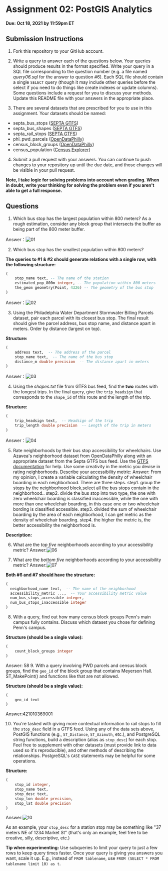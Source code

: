 # Assignment 02: PostGIS Analytics

**Due: Oct 18, 2021 by 11:59pm ET**

## Submission Instructions

1. Fork this repository to your GitHub account.

2. Write a query to answer each of the questions below. Your queries should produce results in the format specified. Write your query in a SQL file corresponding to the question number (e.g. a file named _query06.sql_ for the answer to question #6). Each SQL file should contain a single `SELECT` query (though it may include other queries before the select if you need to do things like create indexes or update columns). Some questions include a request for you to discuss your methods. Update this README file with your answers in the appropriate place.

3. There are several datasets that are prescribed for you to use in this assignment. Your datasets should be named:
  * septa_bus_stops ([SEPTA GTFS](http://www3.septa.org/developer/))
  * septa_bus_shapes ([SEPTA GTFS](http://www3.septa.org/developer/))
  * septa_rail_stops ([SEPTA GTFS](http://www3.septa.org/developer/))
  * phl_pwd_parcels ([OpenDataPhilly](https://opendataphilly.org/dataset/pwd-stormwater-billing-parcels))
  * census_block_groups ([OpenDataPhilly](https://opendataphilly.org/dataset/census-block-groups))
  * census_population ([Census Explorer](https://data.census.gov/cedsci/table?t=Populations%20and%20People&g=0500000US42101%241500000&y=2010&d=DEC%20Summary%20File%201&tid=DECENNIALSF12010.P1))

4. Submit a pull request with your answers. You can continue to push changes to your repository up until the due date, and those changes will be visible in your pull request.

**Note, I take logic for solving problems into account when grading. When in doubt, write your thinking for solving the problem even if you aren't able to get a full response.**

## Questions

1. Which bus stop has the largest population within 800 meters? As a rough estimation, consider any block group that intersects the buffer as being part of the 800 meter buffer.

Answer：![01](https://user-images.githubusercontent.com/90070226/140439209-cda388ba-dd0b-40d0-abe7-4ffaea25c3be.jpg)


2. Which bus stop has the smallest population within 800 meters?

  **The queries to #1 & #2 should generate relations with a single row, with the following structure:**

  ```sql
  (
      stop_name text, -- The name of the station
      estimated_pop_800m integer, -- The population within 800 meters
      the_geom geometry(Point, 4326) -- The geometry of the bus stop
  )
  ```
  Answer：![02](https://user-images.githubusercontent.com/90070226/140439231-070d573a-e4c9-486d-ac01-ba71df5273cf.jpg)


3. Using the Philadelphia Water Department Stormwater Billing Parcels dataset, pair each parcel with its closest bus stop. The final result should give the parcel address, bus stop name, and distance apart in meters. Order by distance (largest on top).

  **Structure:**
  ```sql
  (
      address text,  -- The address of the parcel
      stop_name text,  -- The name of the bus stop
      distance_m double precision  -- The distance apart in meters
  )
  ```
  Answer：![03](https://user-images.githubusercontent.com/90070226/140439255-a3966658-3934-4118-a42f-f1fb75a3a568.jpg)


4. Using the _shapes.txt_ file from GTFS bus feed, find the **two** routes with the longest trips. In the final query, give the `trip_headsign` that corresponds to the `shape_id` of this route and the length of the trip.

  **Structure:**
  ```sql
  (
      trip_headsign text,  -- Headsign of the trip
      trip_length double precision  -- Length of the trip in meters
  )
  ```
  Answer：![04](https://user-images.githubusercontent.com/90070226/140439265-1e8da705-a3bb-4820-af82-c51521c0715c.jpg)


5. Rate neighborhoods by their bus stop accessibility for wheelchairs. Use Azavea's neighborhood dataset from OpenDataPhilly along with an appropriate dataset from the Septa GTFS bus feed. Use the [GTFS documentation](https://gtfs.org/reference/static/) for help. Use some creativity in the metric you devise in rating neighborhoods. Describe your accessibility metric:
Answer: 
From my opinion, I create a variable calculating the density of wheelchair
 boarding in each neighborhood.
 There are three steps.
step1. group the stops by the neighborhood block,select all the bus stops contain in the neighborhood..
step2. divide the bus stop into two type, the one with zero wheelchair boarding is classified inaccessible,
      while the one with more than one wheelchair boarding, in this case one or two wheelchair bording is classified 
      accessible.
step3. divided the sum of wheelchair boarding by the area of each neighborhood, I can
        get metric as the density of wheelchair boarding.
step4. the higher the metric is, the better accessibility the neighborhood is.


  **Description:**

6. What are the _top five_ neighborhoods according to your accessibility metric?
Answer:![06](https://user-images.githubusercontent.com/90070226/140439338-627ecb6c-5af9-4572-9afd-34e2f30e1653.jpg)


7. What are the _bottom five_ neighborhoods according to your accessibility metric?
Answer:![07](https://user-images.githubusercontent.com/90070226/140439351-b6afd303-8a51-47a5-a881-b80b921c3244.jpg)


  **Both #6 and #7 should have the structure:**
  ```sql
  (
    neighborhood_name text,  -- The name of the neighborhood
    accessibility_metric ...,  -- Your accessibility metric value
    num_bus_stops_accessible integer,
    num_bus_stops_inaccessible integer
  )


  ```

8. With a query, find out how many census block groups Penn's main campus fully contains. Discuss which dataset you chose for defining Penn's campus.

  **Structure (should be a single value):**
  ```sql
  (
      count_block_groups integer
  )
  ```
Answer:	58
9. With a query involving PWD parcels and census block groups, find the `geo_id` of the block group that contains Meyerson Hall. ST_MakePoint() and functions like that are not allowed.

  **Structure (should be a single value):**
  ```sql
  (
      geo_id text
  )
  ```
  Answer:421010369001

10. You're tasked with giving more contextual information to rail stops to fill the `stop_desc` field in a GTFS feed. Using any of the data sets above, PostGIS functions (e.g., `ST_Distance`, `ST_Azimuth`, etc.), and PostgreSQL string functions, build a description (alias as `stop_desc`) for each stop. Feel free to supplement with other datasets (must provide link to data used so it's reproducible), and other methods of describing the relationships. PostgreSQL's `CASE` statements may be helpful for some operations.

  **Structure:**
  ```sql
  (
      stop_id integer,
      stop_name text,
      stop_desc text,
      stop_lon double precision,
      stop_lat double precision
  )
  ```
Answer:![10](https://user-images.githubusercontent.com/90070226/140439409-dd8e42d9-f5ab-4364-ba14-39be2e4f5329.jpg)

  As an example, your `stop_desc` for a station stop may be something like "37 meters NE of 1234 Market St" (that's only an example, feel free to be creative, silly, descriptive, etc.)

  **Tip when experimenting:** Use subqueries to limit your query to just a few rows to keep query times faster. Once your query is giving you answers you want, scale it up. E.g., instead of `FROM tablename`, use `FROM (SELECT * FROM tablename limit 10) as t`.
